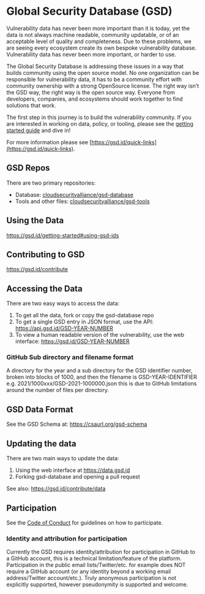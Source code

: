 # Global Security Database (GSD)

Vulnerability data has never been more important than it is today, yet the data is not always machine readable, community updatable, or of an acceptable level of quality and completeness. Due to these problems, we are seeing every ecosystem create its own bespoke vulnerability database. Vulnerability data has never been more important, or harder to use.

The Global Security Database is addressing these issues in a way that builds community using the open source model. No one organization can be responsible for vulnerability data, it has to be a community effort with community ownership with a strong OpenSource license. The right way isn’t the GSD way, the right way is the open source way. Everyone from developers, companies, and ecosystems should work together to find solutions that work.

The first step in this journey is to build the vulnerability community. If you are interested in working on data, policy, or tooling, please see the [getting started guide](https://gsd.id/getting-started) and dive in!

For more information please see [https://gsd.id/quick-links](https://gsd.id/quick-links).

## GSD Repos

There are two primary repositories:

- Database: [cloudsecurityalliance/gsd-database](https://github.com/cloudsecurityalliance/gsd-database)
- Tools and other files: [cloudsecurityalliance/gsd-tools](https://github.com/cloudsecurityalliance/gsd-tools)

## Using the Data

https://gsd.id/getting-started#using-gsd-ids

## Contributing to GSD

https://gsd.id/contribute

## Accessing the Data

There are two easy ways to access the data:

1. To get all the data, fork or copy the gsd-database repo
2. To get a single GSD entry in JSON format, use the API: https://api.gsd.id/GSD-YEAR-NUMBER
3. To view a human readable version of the vulnerability, use the web interface: https://gsd.id/GSD-YEAR-NUMBER

### GitHub Sub directory and filename format

A directory for the year and a sub directory for the GSD identifier number, broken into blocks of 1000, and then the filename is GSD-YEAR-IDENTIFIER e.g. 2021/1000xxx/GSD-2021-1000000.json this is due to GitHub limitations around the number of files per directory.

## GSD Data Format

See the GSD Schema at: https://csaurl.org/gsd-schema

## Updating the data

There are two main ways to update the data:

1) Using the web interface at https://data.gsd.id
2) Forking gsd-database and opening a pull request

See also: https://gsd.id/contribute/data

## Participation

See the [Code of Conduct](CODE_OF_CONDUCT.md) for guidelines on how to participate.

### Identity and attribution for participation

Currently the GSD requires identity/attribution for participation in GitHub to a GitHub account, this is a technical limitation/feature of the platform. Participation in the public email lists/Twitter/etc. for example does NOT require a GitHub account (or any identity beyond a working email address/Twitter account/etc.). Truly anonymous participation is not explicitly supported, however pseudonymity is supported and welcome.
